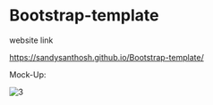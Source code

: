 # Bootstrap-template

website link

https://sandysanthosh.github.io/Bootstrap-template/

Mock-Up:

![3](https://user-images.githubusercontent.com/11579239/71775712-7bbb3180-2fab-11ea-940e-168bfdb45545.JPG)


